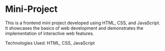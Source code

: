 # Mini-Project
This is a frontend mini project developed using HTML, CSS, and JavaScript. It showcases the basics of web development and demonstrates the implementation of interactive web features.

Technologies Used:
HTML,
CSS,
JavaScript
